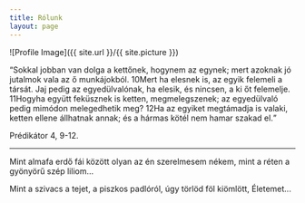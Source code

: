 ```yaml
---
title: Rólunk
layout: page
---
```

![Profile Image]({{ site.url }}/{{ site.picture }})

<p><q>Sokkal jobban van dolga a kettőnek, hogynem az egynek; mert azoknak jó jutalmok vala az ő munkájokból. 10Mert ha elesnek is, az egyik felemeli a társát. Jaj pedig az egyedülvalónak, ha elesik, és nincsen, a ki őt felemelje. 11Hogyha együtt feküsznek is ketten, megmelegszenek; az egyedülvaló pedig mimódon melegedhetik meg? 12Ha az egyiket megtámadja is valaki, ketten ellene állhatnak annak; és a hármas kötél nem hamar szakad el.</q></p>

<p>Prédikátor 4, 9-12.</p>

---------------------------

Mint almafa erdő fái között olyan az én szerelmesem nékem,
mint a réten a gyönyörű szép liliom...

Mint a szivacs a tejet, a piszkos padlóról, úgy törlöd föl
kiömlött, Életemet...
